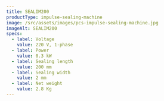 ```yaml
---
title: SEALIM200
productType: impulse-sealing-machine
image: /src/assets/images/pcs-impulse-sealing-machine.jpg
imageAlt: SEALIM200
specs:
  - label: Voltage
    value: 220 V, 1-phase
  - label: Power
    value: 0.3 kW
  - label: Sealing length
    value: 200 mm
  - label: Sealing width
    value: 2 mm
  - label: Net weight
    value: 2.8 Kg
---
```

